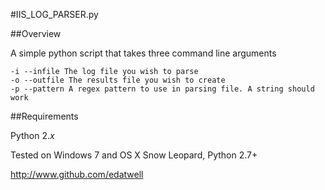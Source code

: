 #IIS_LOG_PARSER.py

##Overview

A simple python script that takes three command line arguments


    -i --infile The log file you wish to parse
    -o --outfile The results file you wish to create
    -p --pattern A regex pattern to use in parsing file. A string should work

##Requirements

Python 2.*x*

Tested on Windows 7 and OS X Snow Leopard, Python 2.7+

<http://www.github.com/edatwell>
 
